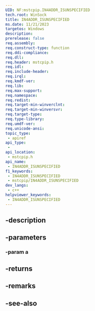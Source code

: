```yaml
---
UID: NF:mstcpip.IN4ADDR_ISUNSPECIFIED
tech.root: WinSock
title: IN4ADDR_ISUNSPECIFIED
ms.date: 11/21/2023
targetos: Windows
description: 
prerelease: false
req.assembly: 
req.construct-type: function
req.ddi-compliance: 
req.dll: 
req.header: mstcpip.h
req.idl: 
req.include-header: 
req.irql: 
req.kmdf-ver: 
req.lib: 
req.max-support: 
req.namespace: 
req.redist: 
req.target-min-winverclnt: 
req.target-min-winversvr: 
req.target-type: 
req.type-library: 
req.umdf-ver: 
req.unicode-ansi: 
topic_type:
 - apiref
api_type:
 - 
api_location:
 - mstcpip.h
api_name:
 - IN4ADDR_ISUNSPECIFIED
f1_keywords:
 - IN4ADDR_ISUNSPECIFIED
 - mstcpip/IN4ADDR_ISUNSPECIFIED
dev_langs:
 - c++
helpviewer_keywords:
 - IN4ADDR_ISUNSPECIFIED
---
```


## -description

## -parameters

### -param a

## -returns

## -remarks

## -see-also


